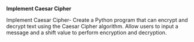 **Implement Caesar Cipher**

Implement Caesar Cipher- Create a Python program that can encrypt and decrypt text using the Caesar Cipher algorithm. Allow users to input a message and a shift value to perform encryption and decryption.
